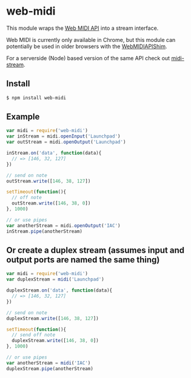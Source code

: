 web-midi
===

This module wraps the [Web MIDI API](http://www.w3.org/TR/webmidi/) into a stream interface.

Web MIDI is currently only available in Chrome, but this module can potentially be used in older browsers with the [WebMIDIAPIShim](https://github.com/cwilso/WebMIDIAPIShim).

For a serverside (Node) based version of the same API check out [midi-stream](https://github.com/mmckegg/midi-stream).

## Install

```bash
$ npm install web-midi
```

## Example

```js
var midi = require('web-midi')
var inStream = midi.openInput('Launchpad')
var outStream = midi.openOutput('Launchpad')

inStream.on('data', function(data){
  // => [146, 32, 127]
})

// send on note
outStream.write([146, 38, 127])

setTimeout(function(){
  // off note
  outStream.write([146, 38, 0])
}, 1000)

// or use pipes
var anotherStream = midi.openOutput('IAC')
inStream.pipe(anotherStream)
```

## Or create a duplex stream (assumes input and output ports are named the same thing)

```js
var midi = require('web-midi')
var duplexStream = midi('Launchpad')

duplexStream.on('data', function(data){
  // => [146, 32, 127]
})

// send on note
duplexStream.write([146, 38, 127])

setTimeout(function(){
  // send off note
  duplexStream.write([146, 38, 0])
}, 1000)

// or use pipes
var anotherStream = midi('IAC')
duplexStream.pipe(anotherStream)
```
